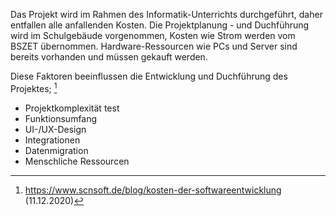 Das Projekt wird im Rahmen des Informatik-Unterrichts durchgeführt, daher entfallen alle anfallenden Kosten. Die Projektplanung - und Duchführung wird im Schulgebäude vorgenommen, 
Kosten wie Strom werden vom BSZET übernommen. Hardware-Ressourcen wie PCs und Server sind bereits vorhanden und müssen gekauft werden.

Diese Faktoren beeinflussen die Entwicklung und Duchführung des Projektes; [^1]  
* Projektkomplexität test
* Funktionsumfang
* UI-/UX-Design
* Integrationen
* Datenmigration
* Menschliche Ressourcen

[^1]: https://www.scnsoft.de/blog/kosten-der-softwareentwicklung (11.12.2020)
